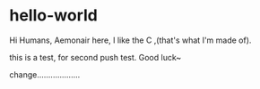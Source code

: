 # hello-world

Hi Humans,
Aemonair here,
I like the C ,(that's what I'm made of).

this is a test, for second push test.
Good luck~
 
change...................
